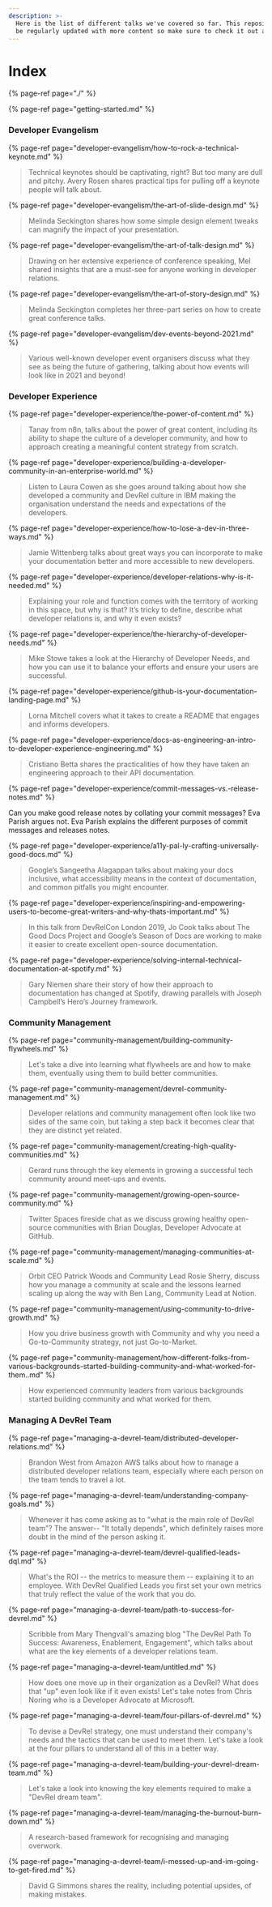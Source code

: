 ```yaml
---
description: >-
  Here is the list of different talks we've covered so far. This repository will
  be regularly updated with more content so make sure to check it out again!
---
```


# Index

{% page-ref page="./" %}

{% page-ref page="getting-started.md" %}

### 

### Developer Evangelism

{% page-ref page="developer-evangelism/how-to-rock-a-technical-keynote.md" %}

> Technical keynotes should be captivating, right? But too many are dull and pitchy. Avery Rosen shares practical tips for pulling off a keynote people will talk about.

{% page-ref page="developer-evangelism/the-art-of-slide-design.md" %}

> Melinda Seckington shares how some simple design element tweaks can magnify the impact of your presentation.

{% page-ref page="developer-evangelism/the-art-of-talk-design.md" %}

> Drawing on her extensive experience of conference speaking, Mel shared insights that are a must-see for anyone working in developer relations.

{% page-ref page="developer-evangelism/the-art-of-story-design.md" %}

> Melinda Seckington completes her three-part series on how to create great conference talks.

{% page-ref page="developer-evangelism/dev-events-beyond-2021.md" %}

> Various well-known developer event organisers discuss what they see as being the future of gathering, talking about how events will look like in 2021 and beyond!



### Developer Experience

{% page-ref page="developer-experience/the-power-of-content.md" %}

> Tanay from n8n, talks about the power of great content, including its ability to shape the culture of a developer community, and how to approach creating a meaningful content strategy from scratch.

{% page-ref page="developer-experience/building-a-developer-community-in-an-enterprise-world.md" %}

> Listen to Laura Cowen as she goes around talking about how she developed a community and DevRel culture in IBM making the organisation understand the needs and expectations of the developers.

{% page-ref page="developer-experience/how-to-lose-a-dev-in-three-ways.md" %}

> Jamie Wittenberg talks about great ways you can incorporate to make your documentation better and more accessible to new developers.

{% page-ref page="developer-experience/developer-relations-why-is-it-needed.md" %}

> Explaining your role and function comes with the territory of working in this space, but why is that? It’s tricky to define, describe what developer relations is, and why it even exists?

{% page-ref page="developer-experience/the-hierarchy-of-developer-needs.md" %}

> Mike Stowe takes a look at the Hierarchy of Developer Needs, and how you can use it to balance your efforts and ensure your users are successful.

{% page-ref page="developer-experience/github-is-your-documentation-landing-page.md" %}

> Lorna Mitchell covers what it takes to create a README that engages and informs developers.

{% page-ref page="developer-experience/docs-as-engineering-an-intro-to-developer-experience-engineering.md" %}

> Cristiano Betta shares the practicalities of how they have taken an engineering approach to their API documentation.

{% page-ref page="developer-experience/commit-messages-vs.-release-notes.md" %}

Can you make good release notes by collating your commit messages? Eva Parish argues not. Eva Parish explains the different purposes of commit messages and releases notes.

{% page-ref page="developer-experience/a11y-pal-ly-crafting-universally-good-docs.md" %}

> Google’s Sangeetha Alagappan talks about making your docs inclusive, what accessibility means in the context of documentation, and common pitfalls you might encounter.

{% page-ref page="developer-experience/inspiring-and-empowering-users-to-become-great-writers-and-why-thats-important.md" %}

> In this talk from DevRelCon London 2019, Jo Cook talks about The Good Docs Project and Google’s Season of Docs are working to make it easier to create excellent open-source documentation.

{% page-ref page="developer-experience/solving-internal-technical-documentation-at-spotify.md" %}

> Gary Niemen share their story of how their approach to documentation has changed at Spotify, drawing parallels with Joseph Campbell’s Hero’s Journey framework.



### Community Management

{% page-ref page="community-management/building-community-flywheels.md" %}

> Let's take a dive into learning what flywheels are and how to make them, eventually using them to build better communities.

{% page-ref page="community-management/devrel-community-management.md" %}

> Developer relations and community management often look like two sides of the same coin, but taking a step back it becomes clear that they are distinct yet related.

{% page-ref page="community-management/creating-high-quality-communities.md" %}

> Gerard runs through the key elements in growing a successful tech community around meet-ups and events.

{% page-ref page="community-management/growing-open-source-community.md" %}

> Twitter Spaces fireside chat as we discuss growing healthy open-source communities with Brian Douglas, Developer Advocate at GitHub.

{% page-ref page="community-management/managing-communities-at-scale.md" %}

> Orbit CEO Patrick Woods and Community Lead Rosie Sherry, discuss how you manage a community at scale and the lessons learned scaling up along the way with Ben Lang, Community Lead at Notion.

{% page-ref page="community-management/using-community-to-drive-growth.md" %}

> How you drive business growth with Community and why you need a Go-to-Community strategy, not just Go-to-Market.

{% page-ref page="community-management/how-different-folks-from-various-backgrounds-started-building-community-and-what-worked-for-them..md" %}

> How experienced community leaders from various backgrounds started building community and what worked for them.



### Managing A DevRel Team

{% page-ref page="managing-a-devrel-team/distributed-developer-relations.md" %}

> Brandon West from Amazon AWS talks about how to manage a distributed developer relations team, especially where each person on the team tends to travel a lot.

{% page-ref page="managing-a-devrel-team/understanding-company-goals.md" %}

> Whenever it has come asking as to "what is the main role of DevRel team"? The answer-- "It totally depends", which definitely raises more doubt in the mind of the person asking it.

{% page-ref page="managing-a-devrel-team/devrel-qualified-leads-dql.md" %}

> What's the ROI -- the metrics to measure them -- explaining it to an employee. With DevRel Qualified Leads you first set your own metrics that truly reflect the value of the work that you do.

{% page-ref page="managing-a-devrel-team/path-to-success-for-devrel.md" %}

> Scribble from Mary Thengvall's amazing blog "The DevRel Path To Success: Awareness, Enablement, Engagement", which talks about what are the key elements of a developer relations team.

{% page-ref page="managing-a-devrel-team/untitled.md" %}

> How does one move up in their organization as a DevRel? What does that "up" even look like if it even exists! Let's take notes from Chris Noring who is a Developer Advocate at Microsoft.

{% page-ref page="managing-a-devrel-team/four-pillars-of-devrel.md" %}

> To devise a DevRel strategy, one must understand their company's needs and the tactics that can be used to meet them. Let's take a look at the four pillars to understand all of this in a better way.

{% page-ref page="managing-a-devrel-team/building-your-devrel-dream-team.md" %}

> Let's take a look into knowing the key elements required to make a "DevRel dream team".

{% page-ref page="managing-a-devrel-team/managing-the-burnout-burn-down.md" %}

> A research-based framework for recognising and managing overwork.

{% page-ref page="managing-a-devrel-team/i-messed-up-and-im-going-to-get-fired.md" %}

> David G Simmons shares the reality, including potential upsides, of making mistakes.

